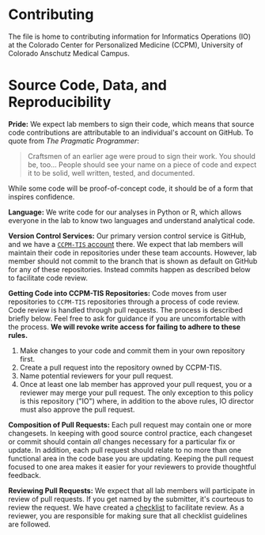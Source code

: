 # Contributing

The file is home to contributing information for Informatics Operations (IO) at the Colorado Center for Personalized Medicine (CCPM), University of Colorado Anschutz Medical Campus.

# Source Code, Data, and Reproducibility

**Pride:** We expect lab members to sign their code, which means that source code contributions are attributable to an individual's account on GitHub.
To quote from _The Pragmatic Programmer_:

> Craftsmen of an earlier age were proud to sign their work.
> You should be, too…
> People should see your name on a piece of code and expect it to be solid, well written, tested, and documented.

While some code will be proof-of-concept code, it should be of a form that inspires confidence.

**Language:** We write code for our analyses in Python or R, which allows everyone in the lab to know two languages and understand analytical code.

**Version Control Services:** Our primary version control service is GitHub, and we have a [`CCPM-TIS` account](https://github.com/CCPM-TIS) there.
We expect that lab members will maintain their code in repositories under these team accounts.
However, lab member should not commit to the branch that is shown as default on GitHub for any of these repositories.
Instead commits happen as described below to facilitate code review.

**Getting Code into CCPM-TIS Repositories:** Code moves from user repositories to `CCPM-TIS` repositories through a process of code review.
Code review is handled through pull requests.
The process is described briefly below.
Feel free to ask for guidance if you are uncomfortable with the process.
**We will revoke write access for failing to adhere to these rules.**

1. Make changes to your code and commit them in your own repository first.
1. Create a pull request into the repository owned by CCPM-TIS.
1. Name potential reviewers for your pull request.
1. Once at least one lab member has approved your pull request, you or a reviewer may merge your pull request.
   The only exception to this policy is this repository ("IO") where, in addition to the above rules, IO director must also approve the pull request.

**Composition of Pull Requests:** Each pull request may contain one or more changesets.
In keeping with good source control practice, each changeset or commit should contain _all_ changes necessary for a particular fix or update.
In addition, each pull request should relate to no more than one functional area in the code base you are updating.
Keeping the pull request focused to one area makes it easier for your reviewers to provide thoughtful feedback.

**Reviewing Pull Requests:** We expect that all lab members will participate in review of pull requests.
If you get named by the submitter, it's courteous to review the request.
We have created a [checklist](https://github.com/CCPM-TIS/IO/blob/master/extras/code_review_checklist.md) to facilitate review.
As a reviewer, you are responsible for making sure that all checklist guidelines are followed.
